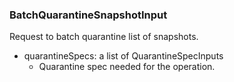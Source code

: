 ### BatchQuarantineSnapshotInput
Request to batch quarantine list of snapshots.

- quarantineSpecs: a list of QuarantineSpecInputs
  - Quarantine spec needed for the operation.
